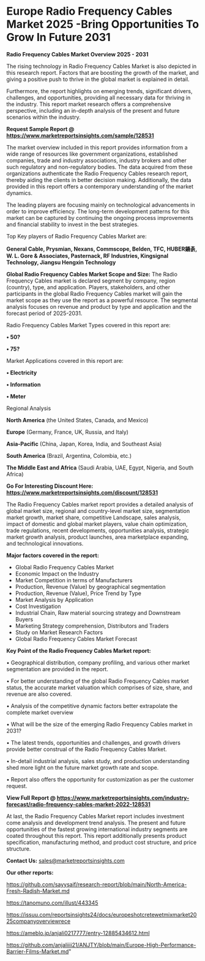 # Europe Radio Frequency Cables Market 2025 -Bring Opportunities To Grow In Future 2031

<Strong> Radio Frequency Cables Market Overview 2025 - 2031</strong>

The rising technology in Radio Frequency Cables Market is also depicted in this research report. Factors that are boosting the growth of the market, and giving a positive push to thrive in the global market is explained in detail.

Furthermore, the report highlights on emerging trends, significant drivers, challenges, and opportunities, providing all necessary data for thriving in the industry. This report market research offers a comprehensive perspective, including an in-depth analysis of the present and future scenarios within the industry.

<strong>Request Sample Report @ <a href=https://www.marketreportsinsights.com/sample/128531>https://www.marketreportsinsights.com/sample/128531</a></strong>

The market overview included in this report provides information from a wide range of resources like government organizations, established companies, trade and industry associations, industry brokers and other such regulatory and non-regulatory bodies. The data acquired from these organizations authenticate the Radio Frequency Cables research report, thereby aiding the clients in better decision making. Additionally, the data provided in this report offers a contemporary understanding of the market dynamics.

The leading players are focusing mainly on technological advancements in order to improve efficiency. The long-term development patterns for this market can be captured by continuing the ongoing process improvements and financial stability to invest in the best strategies.

Top Key players of Radio Frequency Cables Market are:

<strong>General Cable, Prysmian, Nexans, Commscope, Belden, TFC, HUBER䥁촑, W. L. Gore & Associates, Pasternack, RF Industries, Kingsignal Technology, Jiangsu Hengxin Technology</strong>

<strong><b>Global Radio Frequency Cables Market Scope and Size:</b></strong>
The Radio Frequency Cables market is declared segment by company, region (country), type, and application. Players, stakeholders, and other participants in the global Radio Frequency Cables market will gain the market scope as they use the report as a powerful resource. The segmental analysis focuses on revenue and product by type and application and the forecast period of 2025-2031.

Radio Frequency Cables Market Types covered in this report are:

<strong>• 50?

• 75?</strong>

Market Applications covered in this report are:

<strong>• Electricity

• Information

• Meter</strong> 

Regional Analysis

<strong>North America</strong> (the United States, Canada, and Mexico)

<strong>Europe</strong> (Germany, France, UK, Russia, and Italy)

<strong>Asia-Pacific</strong> (China, Japan, Korea, India, and Southeast Asia)

<strong>South America</strong> (Brazil, Argentina, Colombia, etc.)

<strong>The Middle East and Africa</strong> (Saudi Arabia, UAE, Egypt, Nigeria, and South Africa)

<strong>Go For Interesting Discount Here: <a href=https://www.marketreportsinsights.com/discount/128531>https://www.marketreportsinsights.com/discount/128531</a></strong>

The Radio Frequency Cables market report provides a detailed analysis of global market size, regional and country-level market size, segmentation market growth, market share, competitive Landscape, sales analysis, impact of domestic and global market players, value chain optimization, trade regulations, recent developments, opportunities analysis, strategic market growth analysis, product launches, area marketplace expanding, and technological innovations.

<strong><b>Major factors covered in the report:</b></strong>
<ul>
  <li>Global Radio Frequency Cables Market </li>
  <li>Economic Impact on the Industry</li>
  <li>Market Competition in terms of Manufacturers</li>
  <li>Production, Revenue (Value) by geographical segmentation</li>
  <li>Production, Revenue (Value), Price Trend by Type</li>
  <li>Market Analysis by Application</li>
  <li>Cost Investigation</li>
  <li>Industrial Chain, Raw material sourcing strategy and Downstream Buyers</li>
  <li>Marketing Strategy comprehension, Distributors and Traders</li>
  <li>Study on Market Research Factors</li>
  <li>Global Radio Frequency Cables Market Forecast</li>
</ul>

<strong><b>Key Point of the Radio Frequency Cables Market report:</b></strong>

• Geographical distribution, company profiling, and various other market segmentation are provided in the report.

• For better understanding of the global Radio Frequency Cables market status, the accurate market valuation which comprises of size, share, and revenue are also covered.

• Analysis of the competitive dynamic factors better extrapolate the complete market overview

• What will be the size of the emerging Radio Frequency Cables market in 2031?

• The latest trends, opportunities and challenges, and growth drivers provide better construal of the Radio Frequency Cables Market.

• In-detail industrial analysis, sales study, and production understanding shed more light on the future market growth rate and scope.

• Report also offers the opportunity for customization as per the customer request.

<strong><b>View Full Report @ <a href=https://www.marketreportsinsights.com/industry-forecast/radio-frequency-cables-market-2022-128531>https://www.marketreportsinsights.com/industry-forecast/radio-frequency-cables-market-2022-128531</a></b></strong>


At last, the Radio Frequency Cables Market report includes investment come analysis and development trend analysis. The present and future opportunities of the fastest growing international industry segments are coated throughout this report. This report additionally presents product specification, manufacturing method, and product cost structure, and price structure.

<strong>Contact Us:</strong>
sales@marketreportsinsights.com

<strong>Our other reports:</strong>

<a href=https://github.com/sayysaif/research-report/blob/main/North-America-Fresh-Radish-Market.md>https://github.com/sayysaif/research-report/blob/main/North-America-Fresh-Radish-Market.md</a>

<a href=https://tanomuno.com/illust/443345>https://tanomuno.com/illust/443345</a>

<a href=https://issuu.com/reportsinsights24/docs/europeshotcretewetmixmarket2025companyoverviewrece>https://issuu.com/reportsinsights24/docs/europeshotcretewetmixmarket2025companyoverviewrece</a>

<a href=https://ameblo.jp/anjali0217777/entry-12885434612.html>https://ameblo.jp/anjali0217777/entry-12885434612.html</a>

<a href=https://github.com/anjaliiii21/ANJTY/blob/main/Europe-High-Performance-Barrier-Films-Market.md>https://github.com/anjaliiii21/ANJTY/blob/main/Europe-High-Performance-Barrier-Films-Market.md</a>"
